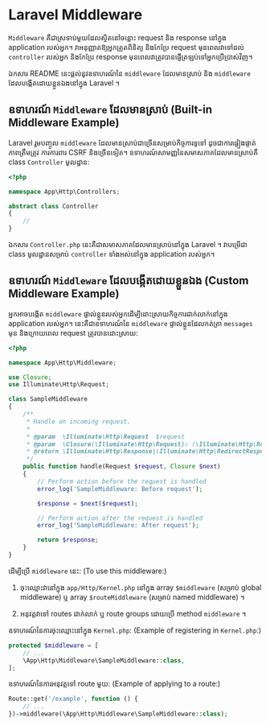 # Laravel Middleware

`Middleware` គឺជាស្រទាប់មួយដែលស្ថិតនៅចន្លោះ request និង response នៅក្នុង application របស់អ្នក។ វាអនុញ្ញាតឱ្យអ្នកត្រួតពិនិត្យ និងកែប្រែ request មុនពេលវាទៅដល់ `controller` របស់អ្នក និងកែប្រែ response មុនពេលវាត្រូវបានផ្ញើត្រឡប់ទៅអ្នកប្រើប្រាស់វិញ។ 

ឯកសារ README នេះផ្តល់នូវឧទាហរណ៍នៃ `middleware` ដែលមានស្រាប់ និង `middleware` ដែលបង្កើតដោយខ្លួនឯងនៅក្នុង Laravel ។ 

## ឧទាហរណ៍ `Middleware` ដែលមានស្រាប់ (Built-in Middleware Example)

Laravel រួមបញ្ចូល `middleware` ដែលមានស្រាប់ជាច្រើនសម្រាប់កិច្ចការទូទៅ ដូចជាការផ្ទៀងផ្ទាត់ភាពត្រឹមត្រូវ ការការពារ CSRF និងច្រើនទៀត។ ឧទាហរណ៍សាមញ្ញនៃសមាសភាគដែលមានស្រាប់គឺ class `Controller` មូលដ្ឋាន: 

```php
<?php

namespace App\Http\Controllers;

abstract class Controller
{
    //
}
```

ឯកសារ `Controller.php` នេះគឺជាសមាសភាគដែលមានស្រាប់នៅក្នុង Laravel ។ វាបម្រើជា class មូលដ្ឋានសម្រាប់ `controller` ទាំងអស់នៅក្នុង application របស់អ្នក។ 

## ឧទាហរណ៍ `Middleware` ដែលបង្កើតដោយខ្លួនឯង (Custom Middleware Example)

អ្នកអាចបង្កើត `middleware` ផ្ទាល់ខ្លួនរបស់អ្នកដើម្បីដោះស្រាយកិច្ចការជាក់លាក់នៅក្នុង application របស់អ្នក។ នេះគឺជាឧទាហរណ៍នៃ `middleware` ផ្ទាល់ខ្លួនដែលកត់ត្រា `messages` មុន និងក្រោយពេល request ត្រូវបានដោះស្រាយ: 

```php
<?php

namespace App\Http\Middleware;

use Closure;
use Illuminate\Http\Request;

class SampleMiddleware
{
    /**
     * Handle an incoming request.
     *
     * @param  \Illuminate\Http\Request  $request
     * @param  \Closure(\Illuminate\Http\Request): (\Illuminate\Http\Response|\Illuminate\Http\RedirectResponse)  $next
     * @return \Illuminate\Http\Response|\Illuminate\Http\RedirectResponse
     */
    public function handle(Request $request, Closure $next)
    {
        // Perform action before the request is handled
        error_log('SampleMiddleware: Before request');

        $response = $next($request);

        // Perform action after the request is handled
        error_log('SampleMiddleware: After request');

        return $response;
    }
}
```

ដើម្បីប្រើ `middleware` នេះ: (To use this middleware:)

1.  ចុះឈ្មោះវានៅក្នុង `app/Http/Kernel.php` នៅក្នុង array `$middleware` (សម្រាប់ global middleware) ឬ array `$routeMiddleware` (សម្រាប់ named middleware) ។ 

2.  អនុវត្តវាទៅ routes ជាក់លាក់ ឬ route groups ដោយប្រើ method `middleware` ។ 


ឧទាហរណ៍នៃការចុះឈ្មោះនៅក្នុង `Kernel.php`: (Example of registering in `Kernel.php`:)

```php
protected $middleware = [
    // ...
    \App\Http\Middleware\SampleMiddleware::class,
];
```

ឧទាហរណ៍នៃការអនុវត្តទៅ route មួយ: (Example of applying to a route:)

```php
Route::get('/example', function () {
    // ...
})->middleware(\App\Http\Middleware\SampleMiddleware::class);
